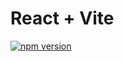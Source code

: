 # React + Vite

[![npm version](https://img.shields.io/npm/v/YOUR-PACKAGE.svg?style=flat)](https://www.npmjs.com/package/YOUR-PACKAGE)
 
